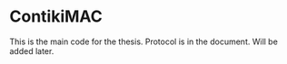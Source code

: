 ContikiMAC 
==========

This is the main code for the thesis. Protocol is in the document. Will be added later.
